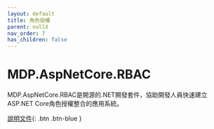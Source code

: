 ```yaml
---
layout: default
title: 角色授權
parent: nullX
nav_order: 7
has_children: false
---
```


# MDP.AspNetCore.RBAC

MDP.AspNetCore.RBAC是開源的.NET開發套件，協助開發人員快速建立ASP.NET Core角色授權整合的應用系統。

[說明文件](https://clark159.github.io/MDP.AspNetCore.RBAC/){: .btn .btn-blue }